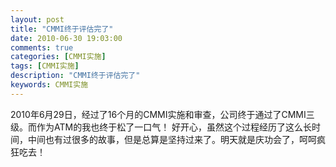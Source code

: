```yaml
---
layout: post
title: "CMMI终于评估完了"
date: 2010-06-30 19:03:00 
comments: true
categories: [CMMI实施]
tags: [CMMI实施]
description: "CMMI终于评估完了"
keywords: CMMI实施
---
```


  2010年6月29日，经过了16个月的CMMI实施和审查，公司终于通过了CMMI三级。而作为ATM的我也终于松了一口气！
  好开心，虽然这个过程经历了这么长时间，中间也有过很多的故事，但是总算是坚持过来了。明天就是庆功会了，呵呵疯狂吃去！
